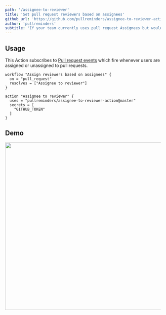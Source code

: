 ```yaml
---
path: '/assignee-to-reviewer'
title: 'Set pull request reviewers based on assignees'
github_url: 'https://github.com/pullreminders/assignee-to-reviewer-action'
author: 'pullreminders'
subtitle: 'If your team currently uses pull request Assignees but would like to switch to Review Requests, having everyone change their workflows can be difficult. This GitHub Action eases the transition by automatically creating and removing review requests based on Assignees.'
---
```


## Usage

This Action subscribes to [Pull request events](https://developer.github.com/v3/activity/events/types/#pullrequestevent) which fire whenever users are assigned or unassigned to pull requests.

```workflow
workflow "Assign reviewers based on assignees" {
  on = "pull_request"
  resolves = ["Assignee to reviewer"]
}

action "Assignee to reviewer" {
  uses = "pullreminders/assignee-to-reviewer-action@master"
  secrets = [
    "GITHUB_TOKEN"
  ]
}
```

## Demo

<img src="https://github.com/pullreminders/assignee-to-reviewer-action/raw/master/docs/images/example.png" width="540">

